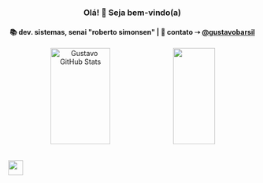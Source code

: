 <h3 align="center">Olá! 👋 Seja bem-vindo(a)</h3>

<h4 align="center">
📚 dev. sistemas, senai "roberto simonsen"  | 💬 contato ➝ <a href="https://www.linkedin.com/in/gustavobarsil/">@gustavobarsil</a>
</h4>




<div align="center">  
  <img width="49%" height="195px" src="https://github-readme-stats.vercel.app/api?username=gusbarsil&show_icons=true&count_private=true&hide_border=true&title_color=fff&icon_color=fff&text_color=c9d1d9&bg_color=0d1117" alt="Gustavo GitHub Stats" /> 
  <img width="41%" height="195px" src="https://github-readme-stats.vercel.app/api/top-langs/?username=gusbarsil&layout=compact&hide_border=true&title_color=fff&text_color=fff&bg_color=0d1117" />
</div>

##

<div>
  <a href="https://www.linkedin.com/in//">
<img src="https://cdn.jsdelivr.net/gh/devicons/devicon/icons/linkedin/linkedin-original.svg" height="30px" />
  </a>
</div>
